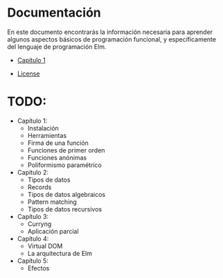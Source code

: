 # Documentación

En este documento encontrarás la información necesaria para aprender algunos
aspectos básicos de programación funcional, y específicamente del lenguaje
de programación Elm.

- [Capítulo 1](Clase01.md)

- [License](LICENSE.md)

# TODO:
- Capítulo 1:
  - Instalación
  - Herramientas
  - Firma de una función
  - Funciones de primer orden
  - Funciones anónimas
  - Poliformismo paramétrico
- Capítulo 2:
  - Tipos de datos
  - Records
  - Tipos de datos algebraicos
  - Pattern matching
  - Tipos de datos recursivos
- Capítulo 3:
  - Curryng
  - Aplicación parcial
- Capítulo 4:
  - Virtual DOM
  - La arquitectura de Elm
- Capítulo 5:
  - Efectos
